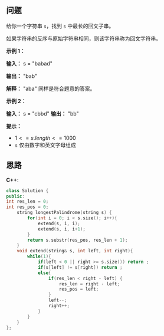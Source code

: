 ## 问题

给你一个字符串 `s`，找到 `s` 中最长的回文子串。


如果字符串的反序与原始字符串相同，则该字符串称为回文字符串。

 

**示例 1：**

**输入：** s = "babad" 

**输出：** "bab"

**解释：** "aba" 同样是符合题意的答案。

**示例 2：**

**输入：** s = "cbbd"
**输出：** "bb"

**提示：**

- ${1 <= s.length <= 1000}$
- `s` 仅由数字和英文字母组成

## 思路

**C++**:

```c++
class Solution {
public:
int res_len = 0;
int res_pos = 0;
    string longestPalindrome(string s) {
        for(int i = 0; i < s.size(); i++){
            extend(s, i, i);
            extend(s, i, i+1);
        }
        return s.substr(res_pos, res_len + 1);
    }
    void extend(string& s, int left, int right){
        while(1){
            if(left < 0 || right >= s.size()) return ;
            if(s[left] != s[right]) return ;
            else{
                if(res_len < right - left) {
                    res_len = right - left;
                    res_pos = left;
                }
                left--;
                right++;
            }
        }
    }
};
```
